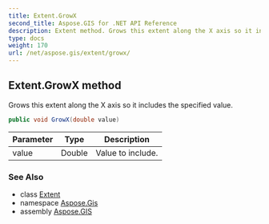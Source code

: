 ```yaml
---
title: Extent.GrowX
second_title: Aspose.GIS for .NET API Reference
description: Extent method. Grows this extent along the X axis so it includes the specified value
type: docs
weight: 170
url: /net/aspose.gis/extent/growx/
---
```

## Extent.GrowX method

Grows this extent along the X axis so it includes the specified value.

```csharp
public void GrowX(double value)
```

| Parameter | Type | Description |
| --- | --- | --- |
| value | Double | Value to include. |

### See Also

* class [Extent](../)
* namespace [Aspose.Gis](../../extent/)
* assembly [Aspose.GIS](../../../)


